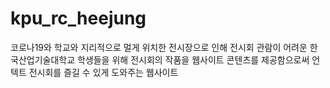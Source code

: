 # kpu_rc_heejung
코로나19와 학교와 지리적으로 멀게 위치한 전시장으로 인해 전시회 관람이 어려운 한국산업기술대학교 학생들을 위해 전시회의 작품을 웹사이트 콘텐츠를 제공함으로써 언텍트 전시회를 즐길 수 있게 도와주는 웹사이트
